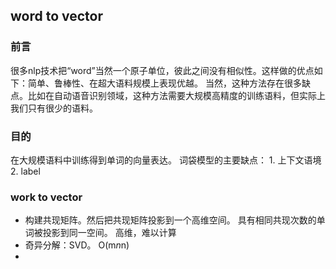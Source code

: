 ## word to vector
### 前言
很多nlp技术把“word”当然一个原子单位，彼此之间没有相似性。这样做的优点如下：简单、鲁棒性、在超大语料规模上表现优越。
当然，这种方法存在很多缺点。比如在自动语音识别领域，这种方法需要大规模高精度的训练语料，但实际上我们只有很少的语料。
### 目的
在大规模语料中训练得到单词的向量表达。
词袋模型的主要缺点： 1. 上下文语境  2. label
### work to vector
- 构建共现矩阵。然后把共现矩阵投影到一个高维空间。 具有相同共现次数的单词被投影到同一空间。 高维，难以计算
- 奇异分解：SVD。 O(m*n*n)
- 